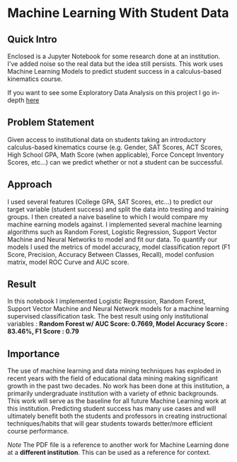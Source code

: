 # Machine Learning With Student Data

## Quick Intro

Enclosed is a Jupyter Notebook for some research done at an institution. I've added noise so the real data but the idea still persists. This work uses Machine Learning Models to predict student success in a calculus-based kinematics course.

If you want to see some Exploratory Data Analysis on this project I go in-depth [here](https://github.com/darwin-a/PersonalProjects/tree/master/Personal%20Programming%20Projects/Python/Data%20Science/Student%20Insight%20Project)

## Problem Statement

Given access to institutional data on students taking an introductory calculus-based kinematics course (e.g. Gender, SAT Scores, ACT Scores, High School GPA, Math Score (when applicable), Force Concept Inventory Scores, etc...) can we predict whether or not a student can be successful.

## Approach

I used several features (College GPA, SAT Scores, etc...) to predict our target variable (student success) and split the data into tresting and training groups. I then created a naive baseline to which I would compare my machine earning models against. I implemented several machine learning algorithms such as Random Forest, Logistic Regression, Support Vector Machine and Neural Networks to model and fit our data. To quantify our models I used the metrics of model accuracy, model classification report (F1 Score, Precision, Accuracy Between Classes, Recall), model confusion matrix, model ROC Curve and AUC score.

## Result

In this notebook I implemented Logistic Regression, Random Forest, Support Vector Machine and Neural Network models for a machine learning supervised classification task. The best result using only institutional variables : **Random Forest w/ AUC Score: 0.7669, Model Accuracy Score : 83.46%, F1 Score : 0.79**

## Importance

The use of machine learning and data mining techniques has exploded in recent years with the field of educational data mining making significant growth in the past two decades. No work has been done at this institution, a primarily undergraduate institution with a variety of ethnic backgrounds. This work will serve as the baseline for all future Machine Learning work at this institution. Predicting student success has many use cases and will ultimately benefit both the students and professors in creating instructional techniques/habits that will gear students towards better/more efficient course performance.

*Note*
The PDF file is a reference to another work for Machine Learning done at a **different institution**. This can be used as a reference for context. 
